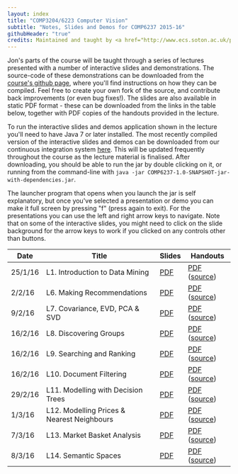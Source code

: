 ```yaml
---
layout: index
title: "COMP3204/6223 Computer Vision"
subtitle: "Notes, Slides and Demos for COMP6237 2015-16"
githubHeader: "true"
credits: Maintained and taught by <a href="http://www.ecs.soton.ac.uk/people/jsh2">Dr Jonathon Hare</a> (<a href="https://github.com/jonhare">jonhare</a>)
---
```



Jon's parts of the course will be taught through a series of lectures presented with a number of interactive slides and demonstrations. The source-code of these demonstrations can be downloaded from the [course's github page](http://github.com/jonhare/COMP6237), where you'll find instructions on how they can be compiled. Feel free to create your own fork of the source, and contribute back improvements (or even bug fixes!). The slides are also available in static PDF format - these can be downloaded from the links in the table below, together with PDF copies of the handouts provided in the lecture.

To run the interactive slides and demos application shown in the lecture you'll need to have Java 7 or later installed. The most recently compiled version of the interactive slides and demos can be downloaded from our continuous integration system [here](http://jenkins.ecs.soton.ac.uk/job/COMP6237/lastSuccessfulBuild/artifact/app/target/COMP6237-1.0-SNAPSHOT-jar-with-dependencies.jar). This will be updated frequently throughout the course as the lecture material is finalised. After downloading, you should be able to run the jar by double clicking on it, or running from the command-line with `java -jar COMP6237-1.0-SNAPSHOT-jar-with-dependencies.jar`.

The launcher program that opens when you launch the jar is self explanatory, but once you've selected a presentation or demo you can make it full screen by pressing "f" (press again to exit). For the presentations you can use the left and right arrow keys to navigate. Note that on some of the interactive slides, you might need to click on the slide background for the arrow keys to work if you clicked on any controls other than buttons.

Date     | Title        | Slides                             | Handouts
---------| ------------ | ---------------------------------- | ---------
25/1/16  | L1. Introduction to Data Mining | [PDF](./lectures/pdf/L1-Intro.pdf) | [PDF](https://github.com/jonhare/COMP6237/blob/master/notes/L1-Intro.pdf) ([source](http://github.com/jonhare/COMP6237/blob/master/notes/L1-Intro.md))
2/2/16  | L6. Making Recommendations | [PDF](./lectures/pdf/L6-Recommendation.pdf) | [PDF](https://github.com/jonhare/COMP6237/blob/master/notes/L6-Recommendation.pdf) ([source](http://github.com/jonhare/COMP6237/blob/master/notes/L6-Recommendation.md)) 
9/2/16  | L7. Covariance, EVD, PCA & SVD | [PDF](./lectures/pdf/L7-Covariance-PCA.pdf) | [PDF](https://github.com/jonhare/COMP6237/blob/master/notes/L7-Covariance-PCA.pdf) ([source](http://github.com/jonhare/COMP6237/blob/master/notes/L7-Covariance-PCA.md)) 
16/2/16  | L8. Discovering Groups | [PDF](./lectures/pdf/L8-Groups.pdf) | [PDF](https://github.com/jonhare/COMP6237/blob/master/notes/L8-Groups.pdf) ([source](http://github.com/jonhare/COMP6237/blob/master/notes/L8-Groups.md)) 
16/2/16  | L9. Searching and Ranking | [PDF](./lectures/pdf/L9-Search.pdf) | [PDF](https://github.com/jonhare/COMP6237/blob/master/notes/L9-Search.pdf) ([source](http://github.com/jonhare/COMP6237/blob/master/notes/L9-Search.md))
16/2/16  | L10. Document Filtering | [PDF](./lectures/pdf/L10-Filtering.pdf) | [PDF](https://github.com/jonhare/COMP6237/blob/master/notes/L10-Filtering.pdf) ([source](http://github.com/jonhare/COMP6237/blob/master/notes/L10-Filtering.md))
29/2/16  | L11. Modelling with Decision Trees | [PDF](./lectures/pdf/L11-DecisionTrees.pdf) | [PDF](https://github.com/jonhare/COMP6237/blob/master/notes/L11-DecisionTrees.pdf) ([source](http://github.com/jonhare/COMP6237/blob/master/notes/L11-DecisionTrees.md))
1/3/16  | L12. Modelling Prices & Nearest Neighbours | [PDF](./lectures/pdf/L12-KNN.pdf) | [PDF](https://github.com/jonhare/COMP6237/blob/master/notes/L12-KNN.pdf) ([source](http://github.com/jonhare/COMP6237/blob/master/notes/L12-KNN.md))
7/3/16  | L13. Market Basket Analysis | [PDF](./lectures/pdf/L13-MarketBasket.pdf) | [PDF](https://github.com/jonhare/COMP6237/blob/master/notes/L13-MarketBasket.pdf) ([source](http://github.com/jonhare/COMP6237/blob/master/notes/L13-MarketBasket.md))
8/3/16  | L14. Semantic Spaces | [PDF](./lectures/pdf/L14-SemanticSpaces.pdf) | [PDF](https://github.com/jonhare/COMP6237/blob/master/notes/L14-SemanticSpaces.pdf) ([source](http://github.com/jonhare/COMP6237/blob/master/notes/L14-SemanticSpaces.md))


